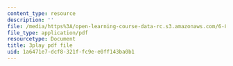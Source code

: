 ```yaml
---
content_type: resource
description: ''
file: /media/https%3A/open-learning-course-data-rc.s3.amazonaws.com/6-858-computer-systems-security-fall-2014/1a6471e7dcf8321ffc9ee0ff143ba0b1_3v5Von-oNUg.pdf
file_type: application/pdf
resourcetype: Document
title: 3play pdf file
uid: 1a6471e7-dcf8-321f-fc9e-e0ff143ba0b1
---
```

